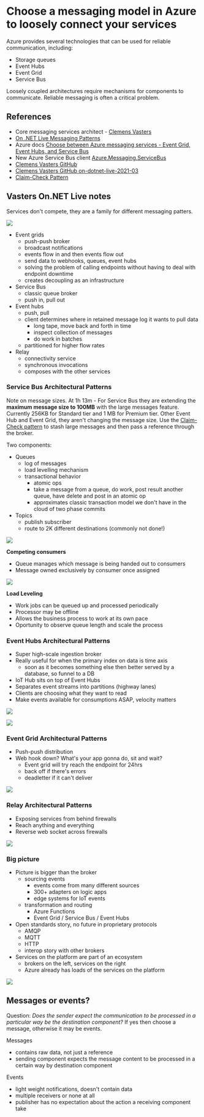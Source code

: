 # Choose a messaging model in Azure to loosely connect your services

Azure provides several technologies that can be used for reliable communication, including:
- Storage queues
- Event Hubs
- Event Grid
- Service Bus


Loosely coupled architectures require mechanisms for components to communicate. Reliable messaging is often a critical problem.


## References

- Core messaging services architect - [Clemens Vasters](https://vasters.com)
- [On .NET Live Messaging Patterns](https://www.youtube.com/watch?v=ef1DK76rseM)
- Azure docs [Choose between Azure messaging services - Event Grid, Event Hubs, and Service Bus](https://docs.microsoft.com/en-us/azure/event-grid/compare-messaging-services)
- New Azure Service Bus client [Azure.Messaging.ServiceBus](https://github.com/Azure/azure-sdk-for-net/tree/master/sdk/servicebus/Azure.Messaging.ServiceBus)
- [Clemens Vasters GitHub](https://github.com/clemensv)
- [Clemens Vasters GitHub on-dotnet-live-2021-03](https://github.com/clemensv?tab=repositories)
- [Claim-Check Pattern](https://docs.microsoft.com/en-us/azure/architecture/patterns/claim-check)


## Vasters On.NET Live notes

Services don't compete, they are a family for different messaging patters.

![](assets/6c-eventing-messaging-core-services.png) 

- Event grids
    - push-push broker
    - broadcast notifications
    - events flow in and then events flow out
    - send data to webhooks, queues, event hubs
    - solving the problem of calling endpoints without having to deal with endpoint downtime
    - creates decoupling as an infrastructure
- Service Bus
    - classic queue broker
    - push in, pull out
- Event hubs
    - push, pull
    - client determines where in retained message log it wants to pull data
        - long tape, move back and forth in time
        - inspect collection of messages
        - do work in batches
    - partitioned for higher flow rates
- Relay
    - connectivity service
    - synchronous invocations
    - composes with the other services


### Service Bus Architectural Patterns

Note on message sizes. At 1h 13m - For Service Bus they are extending the **maximum message size to 100MB** with the large messages feature. Currently 256KB for Standard tier and 1 MB for Premium tier. Other Event Hub and Event Grid, they aren't changing the message size. Use the [Claim-Check pattern](https://docs.microsoft.com/en-us/azure/architecture/patterns/claim-check) to stash large messages and then pass a reference through the broker.

Two components:

- Queues
    - log of messages
    - load levelling mechanism
    - transactional behavior
        - atomic ops
        - take a message from a queue, do work, post result another queue, have delete and post in an atomic op
        - approximates classic transaction model we don't have in the cloud of two phase commits
- Topics
    - publish subscriber
    - route to 2K different destinations (commonly not done!)
 
![](assets/6c-service-bus-patterns.png)


**Competing consumers**

- Queue manages which message is being handed out to consumers
- Message owned exclusively by consumer once assigned

![](assets/6c-service-bus-competing-consumers.png)


**Load Leveling**

- Work jobs can be queued up and processed periodically
- Processor may be offline
- Allows the business process to work at its own pace
- Oportunity to observe queue length and scale the process


### Event Hubs Architectural Patterns

- Super high-scale ingestion broker
- Really useful for when the primary index on data is time axis
    - soon as it becomes something else then better served by a database, so funnel to a DB
- IoT Hub sits on top of Event Hubs
- Separates event streams into partitions (highway lanes)
- Clients are choosing what they want to read
- Make events available for consumptions ASAP, velocity matters


![](assets/6c-event-hubs.png)

![](assets/6c-event-hubs-proc-latency.png)


### Event Grid Architectural Patterns

- Push-push distribution
- Web hook down? What's your app gonna do, sit and wait?
    - Event grid will try reach the endpoint for 24hrs
    - back off if there's errors
    - deadletter if it can't deliver


![](assets/6c-event-grid.png)


### Relay Architectural Patterns

- Exposing services from behind firewalls
- Reach anything and everything
- Reverse web socket across firewalls

![](assets/6c-relay.png)


### Big picture

- Picture is bigger than the broker
    - sourcing events
        - events come from many different sources
        - 300+ adapters on logic apps
        - edge systems for IoT events
    - transformation and routing
        - Azure Functions
        - Event Grid / Service Bus / Event Hubs
- Open standards story, no future in proprietary protocols
    - AMQP
    - MQTT
    - HTTP
    - interop story with other brokers
- Services on the platform are part of an ecosystem
    - brokers on the left, services on the right
    - Azure already has loads of the services on the platform

![](assets/6c-event-journeys.png)


## Messages or events?

Question: *Does the sender expect the communication to be processed in a particular way be the destination component?* If yes then choose a message, otherwise it may be events.

Messages
- contains raw data, not just a reference
- sending component expects the message content to be processed in a certain way by destination component

Events
- light weight notifications, doesn't contain data
- multiple receivers or none at all
- publisher has no expectation about the action a receiving component take


